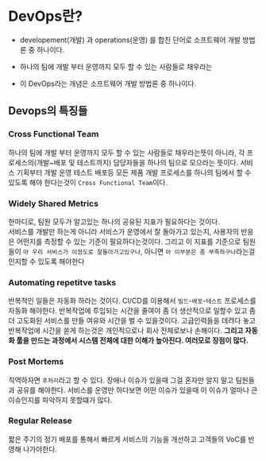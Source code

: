 # DevOps란?

- developement(개발) 과 operations(운영) 를 합친 단어로 소프트웨어 개발 방법론 중 하나이다.

- 하나의 팀에 개발 부터 운영까지 모두 할 수 있는 사람들로 채우라는

- 이 DevOps라는 개념은 소프트웨어 개발 방법론 중 하나이다.

## Devops의 특징들
### Cross Functional Team
하나의 팀에 개발 부터 운영까지 모두 할 수 있는 사람들로 채우라는뜻이 아니라, 각 프로세스의(개발~배포 및 테스트까지) 담당자들을 하나의 팀으로 모으라는 뜻이다. 서비스 기획부터 개발 운영 테스트 배포등 모든 제품 개발 프로세스를 하나의 팀에서 할 수 있도록 해야 한다는것이 ```Cross Functional Team```이다.

### Widely Shared Metrics
한마디로, 팀원 모두가 알고있는 하나의 공유된 지표가 필요하다는 것이다.   
서비스를 개발만 하는게 아니라 서비스가 운영에서 잘 돌아가고 있는지, 사용자의 반응은 어떤지를 측정할 수 있는 기준이 필요하다는것이다. 그리고 이 지표를 기준으로 팀원들이 ```아 우리 서비스가 이정도로 잘돌아가고있구나```, 아니면 ```아 이부분은 좀 부족하구나```라는걸 인지할 수 있도록 해야한다

### Automating repetitve tasks
반복적인 일들은 자동화 하라는 것이다. CI/CD를 이용해서 ```빌드```-```배포```-```테스트``` 프로세스를 자동화 해야한다. 반복작업에 투입되는 시간을 줄여야 좀 더 생산적으로 일할수 있고 좀 더 고도화된 서비스를 만들 여유와 시간을 벌 수 있을것이다. 고급인력들을 데려다 놓고 반복작업에 시간을 쏟게 하는것은 개인적으로나 회사 전체로보나 손해이다. **그리고 자동화 툴을 만드는 과정에서 시스템 전체에 대한 이해가 높아진다. 여러모로 장점이 많다.**

### Post Mortems
직역하자면 ```후처리```라고 할 수 있다. 장애나 이슈가 있을때 그걸 혼자만 알지 말고 팀원들과 공유를 해야한다. 서비스를 운영만 하다보면 어떤 이슈가 있을때 이 이슈가 얼마나 큰 이슈인지를 파악하지 못할떄가 많다.

### Regular Release
짧은 주기의 정기 배포를 통해서 빠르게 서비스의 기능을 개선하고 고객들의 VoC를 반영해 나가야한다.

